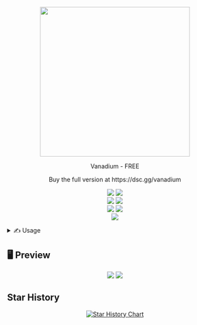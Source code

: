 <p align="center">
  <img src="https://imgur.com/KwySvVz.png" width="350" height="350">
</p>

<p align="center">
  Vanadium - FREE
</p>
<p align="center">
  Buy the full version at https://dsc.gg/vanadium
</p>

<p align="center">

  <img src="https://img.shields.io/github/languages/top/R3CI/Vanadium-Free?style=flat&color=darkred">

  <img src="https://img.shields.io/github/repo-size/R3CI/Vanadium-Free?style=flat&color=darkred">

  <br>
    
  <img src="https://img.shields.io/github/last-commit/R3CI/Vanadium-Free?style=flat&color=darkred">

  <img src="https://img.shields.io/github/commit-activity/m/R3CI/Vanadium-Free?style=flat&color=darkred">


  <br>

  <img src="https://img.shields.io/github/issues/R3CI/Vanadium-Free?style=flat&color=darkred">

  <img src="https://img.shields.io/github/issues-closed/R3CI/Vanadium-Free?style=flat&color=darkred">

  <br>

  <img src="https://img.shields.io/github/stars/R3CI/Vanadium-Free?style=flat&color=darkred">

</p>

<details>
  <summary>✍ Usage</summary>
  
  <div style="overflow-x:auto; max-height: 300px;">
   
  1. `Download python 3.11.7 with path and admin`
  
  2. `Download the exe from releases`
  
  3. `Run exe`
  
  4. `Input tokens`
  
  5. `Have fun`
  
  </div>
</details>

## 🖥 Preview
<p align="center">
  <img src="https://imgur.com/MnSYV2n.png">
  <img src="https://imgur.com/ChTlqlG.png">
</p>

## Star History
<p align="center">
  <a href="https://star-history.com/#R3CI/Vanadium-Free&Date">
    <picture>
      <source media="(prefers-color-scheme: dark)" srcset="https://api.star-history.com/svg?repos=R3CI/Vanadium-Free&type=Date&theme=dark" />
      <source media="(prefers-color-scheme: light)" srcset="https://api.star-history.com/svg?repos=R3CI/Vanadium-Free&type=Date" />
      <img alt="Star History Chart" src="https://api.star-history.com/svg?repos=R3CI/Vanadium-Free&type=Date" />
    </picture>
  </a>
</p>
